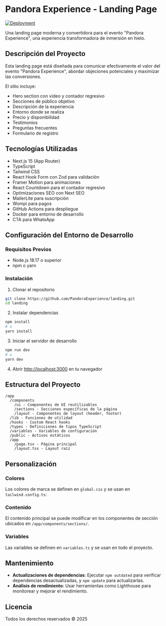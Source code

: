 # Pandora Experience - Landing Page

[![Deployment](https://github.com/PandoraExperience/landing/actions/workflows/ci-chakana.yml/badge.svg)](https://github.com/PandoraExperience/landing/actions/workflows/ci-chakana.yml)

Una landing page moderna y convertidora para el evento "Pandora Experience", una experiencia transformadora de inmersión en hielo.

## Descripción del Proyecto

Esta landing page está diseñada para comunicar efectivamente el valor del evento "Pandora Experience", abordar objeciones potenciales y maximizar las conversiones. 

El sitio incluye:
- Hero section con video y contador regresivo
- Secciones de público objetivo
- Descripción de la experiencia
- Entorno donde se realiza
- Precio y disponibilidad
- Testimonios
- Preguntas frecuentes
- Formulario de registro

## Tecnologías Utilizadas

- Next.js 15 (App Router)
- TypeScript
- Tailwind CSS
- React Hook Form con Zod para validación
- Framer Motion para animaciones
- React Countdown para el contador regresivo
- Optimizaciones SEO con Next SEO
- MailerLite para suscripción
- Wompi para pagos
- GitHub Actions para despliegue
- Docker para entorno de desarrollo
- CTA para WhatsApp

## Configuración del Entorno de Desarrollo

### Requisitos Previos

- Node.js 18.17 o superior
- npm o yarn

### Instalación

1. Clonar el repositorio
```bash
git clone https://github.com/PandoraExperience/landing.git
cd landing
```

2. Instalar dependencias
```bash
npm install
# o
yarn install
```

3. Iniciar el servidor de desarrollo
```bash
npm run dev
# o
yarn dev
```

4. Abrir [http://localhost:3000](http://localhost:3000) en tu navegador

## Estructura del Proyecto

```
/app
  /components
    /ui - Componentes de UI reutilizables
    /sections - Secciones específicas de la página
    /layout - Componentes de layout (header, footer)
  /lib - Funciones de utilidad
  /hooks - Custom React hooks
  /types - Definiciones de tipos TypeScript
  /variables - Variables de configuración
  /public - Activos estáticos
  /app
    /page.tsx - Página principal
    /layout.tsx - Layout raíz
```

## Personalización

### Colores

Los colores de marca se definen en `global.css` y se usan en `tailwind.config.ts`:

### Contenido

El contenido principal se puede modificar en los componentes de sección ubicados en `/app/components/sections/`.

### Variables

Las variables se definen en `variables.ts` y se usan en todo el proyecto.

## Mantenimiento

- **Actualizaciones de dependencias**: Ejecutar `npm outdated` para verificar dependencias desactualizadas, y `npm update` para actualizarlas.
- **Análisis de rendimiento**: Usar herramientas como Lighthouse para monitorear y mejorar el rendimiento.

## Licencia

Todos los derechos reservados © 2025

